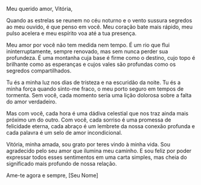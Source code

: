 Meu querido amor,
Vitória,

Quando as estrelas se reunem no céu noturno e o vento sussura segredos ao meu ouvido, é que penso em você. Meu coração bate mais rápido, meu pulso acelera e meu espírito voa até a tua presença.

Meu amor por você não tem medida nem tempo. É um rio que flui ininterruptamente, sempre renovado, mas sem nunca perder sua profundeza. É uma montanha cuja base é firme como o destino, cujo topo é brilhante como as esperanças e cujos vales são profundas como os segredos compartilhados.

Tu és a minha luz nos dias de tristeza e na escuridão da noite. Tu és a minha força quando sinto-me fraco, o meu porto seguro em tempos de tormenta. Sem você, cada momento seria uma lição dolorosa sobre a falta do amor verdadeiro.

Mas com você, cada hora é uma dádiva celestial que nos traz ainda mais próximo um do outro. Com você, cada sorriso é uma promessa de felicidade eterna, cada abraço é um lembrete da nossa conexão profunda e cada palavra é um selo de amor incondicional.

Vitória, minha amada, sou grato por teres vindo à minha vida. Sou agradecido pelo seu amor que ilumina meu caminho. E sou feliz por poder expressar todos esses sentimentos em uma carta simples, mas cheia do significado mais profundo de nossa relação.

Ame-te agora e sempre,
[Seu Nome]